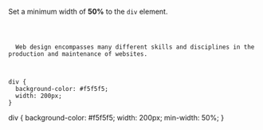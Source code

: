 Set a minimum width of **50%** to the `div` element.

<codeblock language="css" type="exercise" testMode="fixedInput">
<code>
<panel language="html">
<div>
  Web design encompasses many different skills and disciplines in the production and maintenance of websites.
</div>
</panel>
<panel language="css">
div {
  background-color: #f5f5f5;
  width: 200px;
}
</panel>
</code>

<solution>
div {
  background-color: #f5f5f5;
  width: 200px;
  min-width: 50%;
}
</solution>
</codeblock>